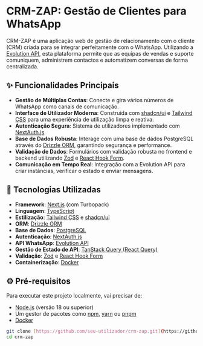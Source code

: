 # CRM-ZAP: Gestão de Clientes para WhatsApp

CRM-ZAP é uma aplicação web de gestão de relacionamento com o cliente (CRM) criada para se integrar perfeitamente com o WhatsApp. Utilizando a [Evolution API](https://doc.evolution-api.com/), esta plataforma permite que as equipas de vendas e suporte comuniquem, administrem contactos e automatizem conversas de forma centralizada.

## ✨ Funcionalidades Principais

- **Gestão de Múltiplas Contas**: Conecte e gira vários números de WhatsApp como canais de comunicação.
- **Interface de Utilizador Moderna**: Construída com [shadcn/ui](https://ui.shadcn.com/) e [Tailwind CSS](https://tailwindcss.com/) para uma experiência de utilização limpa e reativa.
- **Autenticação Segura**: Sistema de utilizadores implementado com [NextAuth.js](https://next-auth.js.org/).
- **Base de Dados Robusta**: Interage com uma base de dados PostgreSQL através do [Drizzle ORM](https://orm.drizzle.team/), garantindo segurança e performance.
- **Validação de Dados**: Formulários com validação robusta no frontend e backend utilizando [Zod](https://zod.dev/) e [React Hook Form](https://react-hook-form.com/).
- **Comunicação em Tempo Real**: Integração com a Evolution API para criar instâncias, verificar o estado e enviar mensagens.

## 🚀 Tecnologias Utilizadas

- **Framework**: [Next.js](https://nextjs.org/) (com Turbopack)
- **Linguagem**: [TypeScript](https://www.typescriptlang.org/)
- **Estilização**: [Tailwind CSS](https://tailwindcss.com/) e [shadcn/ui](https://ui.shadcn.com/)
- **ORM**: [Drizzle ORM](https://orm.drizzle.team/)
- **Base de Dados**: [PostgreSQL](https://www.postgresql.org/)
- **Autenticação**: [NextAuth.js](https://next-auth.js.org/)
- **API WhatsApp**: [Evolution API](https://doc.evolution-api.com/)
- **Gestão de Estado de API**: [TanStack Query (React Query)](https://tanstack.com/query/latest)
- **Validação**: [Zod](https://zod.dev/) e [React Hook Form](https://react-hook-form.com/)
- **Containerização**: [Docker](https://www.docker.com/)

## ⚙️ Pré-requisitos

Para executar este projeto localmente, vai precisar de:
- [Node.js](https://nodejs.org/) (versão 18 ou superior)
- Um gestor de pacotes como [npm](https://www.npmjs.com/), [yarn](https://yarnpkg.com/) ou [pnpm](https://pnpm.io/)
- [Docker](https://www.docker.com/get-started)

```bash
git clone [https://github.com/seu-utilizador/crm-zap.git](https://github.com/seu-utilizador/crm-zap.git)
cd crm-zap
